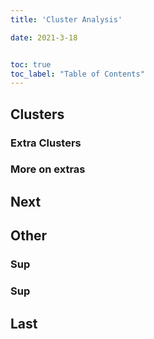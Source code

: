 ```yaml
---
title: 'Cluster Analysis'

date: 2021-3-18


toc: true
toc_label: "Table of Contents" 
---
```


## Clusters


### Extra Clusters


### More on extras



## Next 


## Other

### Sup

### Sup


## Last
